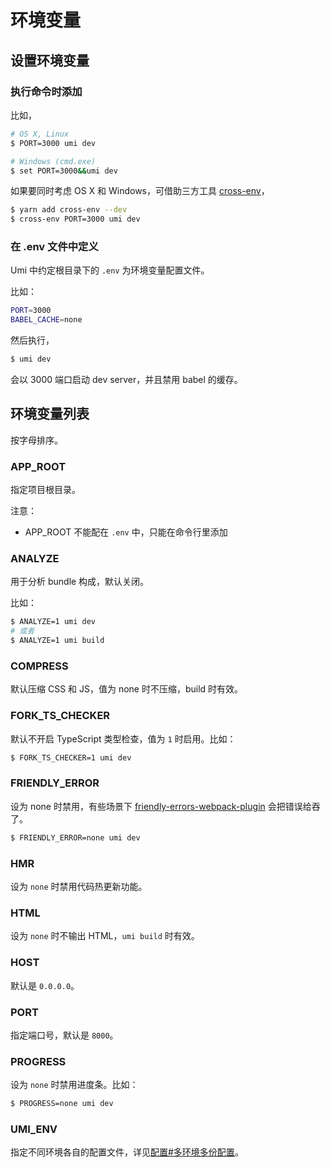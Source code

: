 # 环境变量

## 设置环境变量

### 执行命令时添加

比如，

```bash
# OS X, Linux
$ PORT=3000 umi dev

# Windows (cmd.exe)
$ set PORT=3000&&umi dev
```

如果要同时考虑 OS X 和 Windows，可借助三方工具 [cross-env](https://github.com/kentcdodds/cross-env)，

```bash
$ yarn add cross-env --dev
$ cross-env PORT=3000 umi dev
```

### 在 .env 文件中定义

Umi 中约定根目录下的 `.env` 为环境变量配置文件。

比如：

```bash
PORT=3000
BABEL_CACHE=none
```

然后执行，

```bash
$ umi dev
```

会以 3000 端口启动 dev server，并且禁用 babel 的缓存。

## 环境变量列表

按字母排序。

### APP\_ROOT

指定项目根目录。

注意：

* APP\_ROOT 不能配在 `.env` 中，只能在命令行里添加

### ANALYZE

用于分析 bundle 构成，默认关闭。

比如：

```bash
$ ANALYZE=1 umi dev
# 或者
$ ANALYZE=1 umi build
```

### COMPRESS

默认压缩 CSS 和 JS，值为 none 时不压缩，build 时有效。

### FORK_TS_CHECKER

默认不开启 TypeScript 类型检查，值为 `1` 时启用。比如：

```bash
$ FORK_TS_CHECKER=1 umi dev
```

### FRIENDLY_ERROR

设为 none 时禁用，有些场景下 [friendly-errors-webpack-plugin](https://github.com/geowarin/friendly-errors-webpack-plugin) 会把错误给吞了。

```bash
$ FRIENDLY_ERROR=none umi dev
```

### HMR

设为 `none` 时禁用代码热更新功能。

### HTML

设为 `none` 时不输出 HTML，`umi build` 时有效。

### HOST

默认是 `0.0.0.0`。

### PORT

指定端口号，默认是 `8000`。

### PROGRESS

设为 `none` 时禁用进度条。比如：

```bash
$ PROGRESS=none umi dev
```

### UMI_ENV

指定不同环境各自的配置文件，详见[配置#多环境多份配置](TODO)。

